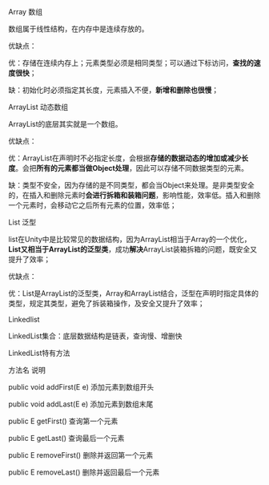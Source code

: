 Array 数组

数组属于线性结构，在内存中是连续存放的。

优缺点：

优：存储在连续内存上；元素类型必须是相同类型；可以通过下标访问，**查找的速度很快**；

缺：初始化时必须指定其长度，元素插入不便，**新增和删除也很慢**；



ArrayList 动态数组

ArrayList的底层其实就是一个数组。

优缺点：

优：ArrayList在声明时不必指定长度，会根据**存储的数据动态的增加或减少长度**。会把**所有的元素都当做Object处理**，因此可以存储不同数据类型的元素。

缺：类型不安全，因为存储的是不同类型，都会当Object来处理。是非类型安全的，在插入和删除元素时**会进行拆箱和装箱问题**，影响性能，效率低。插入和删除一个元素时，会移动它之后所有元素的位置，效率低；



List 泛型

list在Unity中是比较常见的数据结构，因为ArrayList相当于Array的一个优化，**List又相当于ArrayList的泛型类**，成功**解决**ArrayList装箱拆箱的问题，既安全又提升了效率；

优缺点：

优：List是ArrayList的泛型类，Array和ArrayList结合，泛型在声明时指定具体的类型，规定其类型，避免了拆装箱操作，及安全又提升了效率；





Linkedlist

LinkedList集合：底层数据结构是链表，查询慢、增删快



LinkedList特有方法

方法名	说明

public void addFirst(E e)	添加元素到数组开头

public void addLast(E e)	添加元素到数组末尾

public E getFirst()	查询第一个元素

public E getLast()	查询最后一个元素

public E removeFirst()	删除并返回第一个元素

public E removeLast()	删除并返回最后一个元素